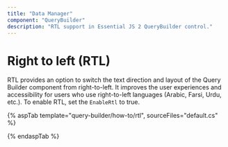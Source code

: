 ```yaml
---
title: "Data Manager"
component: "QueryBuilder"
description: "RTL support in Essential JS 2 QueryBuilder control."
---
```


# Right to left (RTL)

RTL provides an option to switch the text direction and layout of the Query Builder component from right-to-left. It improves the user experiences and accessibility for users who use right-to-left languages (Arabic, Farsi, Urdu, etc.). To enable RTL, set the `EnableRtl` to true.

{% aspTab template="query-builder/how-to/rtl", sourceFiles="default.cs" %}

{% endaspTab %}